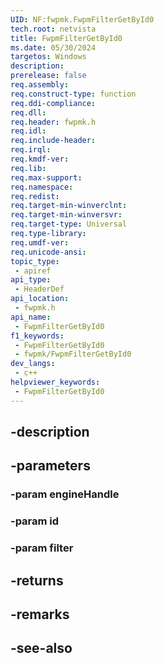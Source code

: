 ```yaml
---
UID: NF:fwpmk.FwpmFilterGetById0
tech.root: netvista
title: FwpmFilterGetById0
ms.date: 05/30/2024
targetos: Windows
description: 
prerelease: false
req.assembly: 
req.construct-type: function
req.ddi-compliance: 
req.dll: 
req.header: fwpmk.h
req.idl: 
req.include-header: 
req.irql: 
req.kmdf-ver: 
req.lib: 
req.max-support: 
req.namespace: 
req.redist: 
req.target-min-winverclnt: 
req.target-min-winversvr: 
req.target-type: Universal
req.type-library: 
req.umdf-ver: 
req.unicode-ansi: 
topic_type:
 - apiref
api_type:
 - HeaderDef
api_location:
 - fwpmk.h
api_name:
 - FwpmFilterGetById0
f1_keywords:
 - FwpmFilterGetById0
 - fwpmk/FwpmFilterGetById0
dev_langs:
 - c++
helpviewer_keywords:
 - FwpmFilterGetById0
---
```


## -description

## -parameters

### -param engineHandle

### -param id

### -param filter

## -returns

## -remarks

## -see-also

